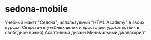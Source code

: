 # sedona-mobile
Учебный макет "Седона", используемый "HTML Academy" в своих курсах.
Сверстан в учебных целях и просто для удовольствия в свободное время)
Адаптивный дизайн
Минимальный джаваскрипт
